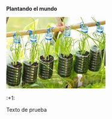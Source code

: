 <html>
 <body>
  <style>
.city {
  background-color: tomato;
  color: white;
  border: 2px solid black;
  margin: 20px;
  padding: 20px;
}
</style>
  <p><strong>Plantando el mundo</strong></p>
  <img src="images (7).jpg">
  <p>:+1:</p>
  <div class="texto">Texto de prueba</div>
 <body>
<html>

